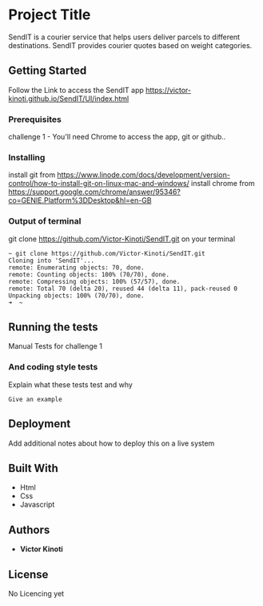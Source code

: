 # Project Title

SendIT is a courier service that helps users deliver parcels to different destinations. SendIT
provides courier quotes based on weight categories.

## Getting Started

Follow the Link to access the SendIT app
https://victor-kinoti.github.io/SendIT/UI/index.html

### Prerequisites

challenge 1 - You'll need Chrome to access the app, git or github..


### Installing

install git from https://www.linode.com/docs/development/version-control/how-to-install-git-on-linux-mac-and-windows/
install chrome from https://support.google.com/chrome/answer/95346?co=GENIE.Platform%3DDesktop&hl=en-GB


### Output of terminal
git clone https://github.com/Victor-Kinoti/SendIT.git  on your terminal
```
~ git clone https://github.com/Victor-Kinoti/SendIT.git
Cloning into 'SendIT'...
remote: Enumerating objects: 70, done.
remote: Counting objects: 100% (70/70), done.
remote: Compressing objects: 100% (57/57), done.
remote: Total 70 (delta 20), reused 44 (delta 11), pack-reused 0
Unpacking objects: 100% (70/70), done.
➜  ~ 

```


## Running the tests

Manual Tests for challenge 1


### And coding style tests

Explain what these tests test and why

```
Give an example
```

## Deployment

Add additional notes about how to deploy this on a live system

## Built With

* Html
* Css
* Javascript


## Authors

* **Victor Kinoti** 


## License

No Licencing yet


